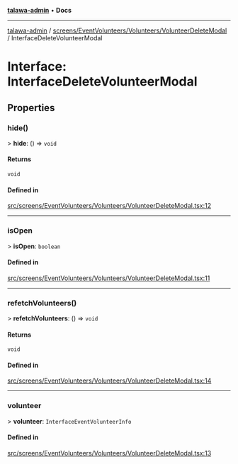 [**talawa-admin**](../../../../../README.md) • **Docs**

***

[talawa-admin](../../../../../modules.md) / [screens/EventVolunteers/Volunteers/VolunteerDeleteModal](../README.md) / InterfaceDeleteVolunteerModal

# Interface: InterfaceDeleteVolunteerModal

## Properties

### hide()

\> **hide**: () =\> `void`

#### Returns

`void`

#### Defined in

[src/screens/EventVolunteers/Volunteers/VolunteerDeleteModal.tsx:12](https://github.com/PalisadoesFoundation/talawa-admin/blob/7a991b3aa824070bd53d6367f1ce7f072321af88/src/screens/EventVolunteers/Volunteers/VolunteerDeleteModal.tsx#L12)

***

### isOpen

\> **isOpen**: `boolean`

#### Defined in

[src/screens/EventVolunteers/Volunteers/VolunteerDeleteModal.tsx:11](https://github.com/PalisadoesFoundation/talawa-admin/blob/7a991b3aa824070bd53d6367f1ce7f072321af88/src/screens/EventVolunteers/Volunteers/VolunteerDeleteModal.tsx#L11)

***

### refetchVolunteers()

\> **refetchVolunteers**: () =\> `void`

#### Returns

`void`

#### Defined in

[src/screens/EventVolunteers/Volunteers/VolunteerDeleteModal.tsx:14](https://github.com/PalisadoesFoundation/talawa-admin/blob/7a991b3aa824070bd53d6367f1ce7f072321af88/src/screens/EventVolunteers/Volunteers/VolunteerDeleteModal.tsx#L14)

***

### volunteer

\> **volunteer**: `InterfaceEventVolunteerInfo`

#### Defined in

[src/screens/EventVolunteers/Volunteers/VolunteerDeleteModal.tsx:13](https://github.com/PalisadoesFoundation/talawa-admin/blob/7a991b3aa824070bd53d6367f1ce7f072321af88/src/screens/EventVolunteers/Volunteers/VolunteerDeleteModal.tsx#L13)
